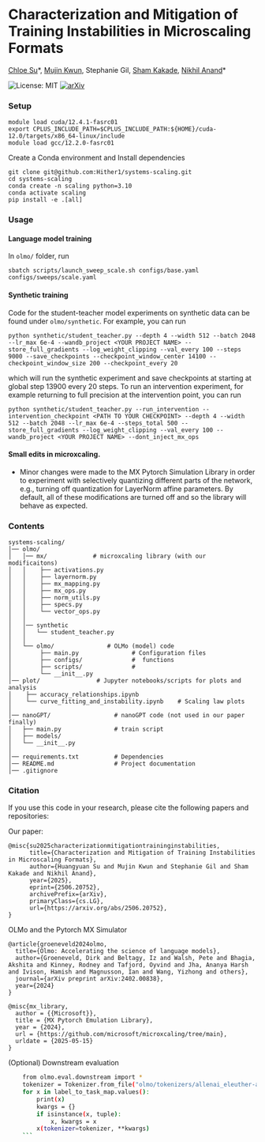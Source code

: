 # Characterization and Mitigation of Training Instabilities in Microscaling Formats

[Chloe Su](https://x.com/Huangyu58589918)*, [Mujin Kwun](https://x.com/MJK12341234), Stephanie Gil, [Sham Kakade](https://x.com/ShamKakade6), [Nikhil Anand](https://x.com/nikhil_anand91)\*

![License: MIT](https://img.shields.io/badge/License-MIT-yellow.svg)
[![arXiv](https://img.shields.io/badge/arXiv-2506.20752-B31B1B.svg)](https://arxiv.org/abs/2506.20752)



### Setup
```
module load cuda/12.4.1-fasrc01
export CPLUS_INCLUDE_PATH=$CPLUS_INCLUDE_PATH:${HOME}/cuda-12.0/targets/x86_64-linux/include
module load gcc/12.2.0-fasrc01
```
Create a Conda environment and Install dependencies
```
git clone git@github.com:Hither1/systems-scaling.git
cd systems-scaling
conda create -n scaling python=3.10
conda activate scaling
pip install -e .[all]
```
### Usage
#### Language model training
In `olmo/` folder, run
```
sbatch scripts/launch_sweep_scale.sh configs/base.yaml configs/sweeps/scale.yaml
```

#### Synthetic training

Code for the student-teacher model experiments on synthetic data can be found under `olmo/synthetic`.  For example, you can run 

```
python synthetic/student_teacher.py --depth 4 --width 512 --batch 2048 --lr_max 6e-4 --wandb_project <YOUR PROJECT NAME> --store_full_gradients --log_weight_clipping --val_every 100 --steps 9000 --save_checkpoints --checkpoint_window_center 14100 --checkpoint_window_size 200 --checkpoint_every 20
```

which will run the synthetic experiment and save checkpoints at starting at global step 13900 every 20 steps.  To run an intervention experiment, for example returning to full precision at the intervention point, you can run

```
python synthetic/student_teacher.py --run_intervention --intervention_checkpoint <PATH TO YOUR CHECKPOINT> --depth 4 --width 512 --batch 2048 --lr_max 6e-4 --steps_total 500 --store_full_gradients --log_weight_clipping --val_every 100 --wandb_project <YOUR PROJECT NAME> --dont_inject_mx_ops
```

#### Small edits in microxcaling. 
* Minor changes were made to the MX Pytorch Simulation Library in order to experiment with selectively quantizing different parts of the network, e.g., turning off quantization for LayerNorm affine parameters.  By default, all of these modifications are turned off and so the library will behave as expected.


### Contents
```
systems-scaling/             
│── olmo/
│   │── mx/             # microxcaling library (with our modificaitons)
│   │    ├── activations.py                      
│   │    ├── layernorm.py
│   │    ├── mx_mapping.py
│   │    ├── mx_ops.py
│   │    ├── norm_utils.py
│   │    ├── specs.py              
│   │    └── vector_ops.py
│   │            
│   │── synthetic
│   │   └── student_teacher.py
│   │
│   └── olmo/               # OLMo (model) code
│        ├── main.py               # Configuration files
│        ├── configs/              #  functions
│        ├── scripts/              # 
│        └── __init__.py           
│── plot/                # Jupyter notebooks/scripts for plots and analysis
│    ├── accuracy_relationships.ipynb
│    └── curve_fitting_and_instability.ipynb    # Scaling law plots
│   
│── nanoGPT/                  # nanoGPT code (not used in our paper finally)
│   ├── main.py               # train script
│   ├── models/               
│   └── __init__.py
│        
│── requirements.txt          # Dependencies
│── README.md                 # Project documentation
│── .gitignore            
```


### Citation

If you use this code in your research, please cite the following papers and repositories:

Our paper:
```
@misc{su2025characterizationmitigationtraininginstabilities,
      title={Characterization and Mitigation of Training Instabilities in Microscaling Formats}, 
      author={Huangyuan Su and Mujin Kwun and Stephanie Gil and Sham Kakade and Nikhil Anand},
      year={2025},
      eprint={2506.20752},
      archivePrefix={arXiv},
      primaryClass={cs.LG},
      url={https://arxiv.org/abs/2506.20752}, 
}
```

OLMo and the Pytorch MX Simulator
```
@article{groeneveld2024olmo,
  title={Olmo: Accelerating the science of language models},
  author={Groeneveld, Dirk and Beltagy, Iz and Walsh, Pete and Bhagia, Akshita and Kinney, Rodney and Tafjord, Oyvind and Jha, Ananya Harsh and Ivison, Hamish and Magnusson, Ian and Wang, Yizhong and others},
  journal={arXiv preprint arXiv:2402.00838},
  year={2024}
}

@misc{mx_library,
  author = {{Microsoft}},
  title = {MX Pytorch Emulation Library},
  year = {2024},
  url = {https://github.com/microsoft/microxcaling/tree/main},
  urldate = {2025-05-15}
}
```

(Optional) Downstream evaluation
```bash
    from olmo.eval.downstream import *
    tokenizer = Tokenizer.from_file("olmo/tokenizers/allenai_eleuther-ai-gpt-neox-20b-pii-special.json")
    for x in label_to_task_map.values():
        print(x)
        kwargs = {}
        if isinstance(x, tuple):
            x, kwargs = x
        x(tokenizer=tokenizer, **kwargs)
    ```